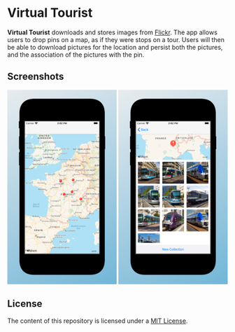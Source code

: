 # Virtual Tourist

**Virtual Tourist** downloads and stores images from [Flickr](https://www.flickr.com/services/api/). The app allows users to drop pins on a map, as if they were stops on a tour. Users will then be able to download pictures for the location and persist both the pictures, and the association of the pictures with the pin.

## Screenshots

<p float="left" align="center">
    <img src="./README-IMAGES/screenshot-map.jpg" width="250" height="444">
    <img src="./README-IMAGES/screenshot-album.jpg" width="250" height="444">
</p>

## License

The content of this repository is licensed under a [MIT License](LICENSE).
